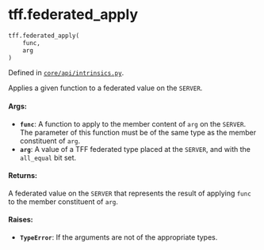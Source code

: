 <div itemscope itemtype="http://developers.google.com/ReferenceObject">
<meta itemprop="name" content="tff.federated_apply" />
<meta itemprop="path" content="Stable" />
</div>

# tff.federated_apply

```python
tff.federated_apply(
    func,
    arg
)
```

Defined in
[`core/api/intrinsics.py`](http://github.com/tensorflow/federated/tree/master/tensorflow_federated/python/core/api/intrinsics.py).

Applies a given function to a federated value on the `SERVER`.

#### Args:

*   <b>`func`</b>: A function to apply to the member content of `arg` on the
    `SERVER`. The parameter of this function must be of the same type as the
    member constituent of `arg`.
*   <b>`arg`</b>: A value of a TFF federated type placed at the `SERVER`, and
    with the `all_equal` bit set.

#### Returns:

A federated value on the `SERVER` that represents the result of applying `func`
to the member constituent of `arg`.

#### Raises:

*   <b>`TypeError`</b>: If the arguments are not of the appropriate types.

